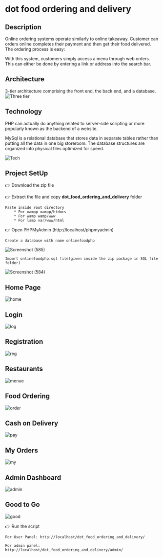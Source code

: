 # dot food ordering and delivery

## Description
Online ordering systems operate similarly to online takeaway.  Customer can orders online completes their payment and  then get their food delivered. The ordering process is easy:

With this system, customers simply access a menu through web orders. This can either be done by entering a link or address into the search bar.

## Architecture
3-tier architecture comprising  the front end, the back end, and a database.
![Three tier](https://github.com/Minte123/dot_food_ordering_and_delivery/blob/master/images/mvc.jpg)

## Technology

PHP  can actually do anything related to server-side scripting or more popularly known as the backend of a website.

MySql  is a relational database that stores data in separate tables rather than putting all the data in one big storeroom. The database structures are organized into physical files optimized for speed.

![Tech](https://github.com/Minte123/dot_food_ordering_and_delivery/blob/master/images/php1.jpg)

## Project SetUp

👉 Download the zip file

👉 Extract the file and copy **dot_food_ordering_and_delivery** folder

    Paste inside root directory
        * For xampp xampp/htdocs 
        * For wamp wamp/www
        * For lamp var/www/html


👉 Open PHPMyAdmin (http://localhost/phpmyadmin)

    Create a database with name onlinefoodphp
    
   ![Screenshot (585)](https://github.com/Minte123/dot_food_ordering_and_delivery/blob/master/images/create_db.jpg)
    
    Import onlinefoodphp.sql file(given inside the zip package in SQL file folder)
   
   ![Screenshot (584)](https://github.com/Minte123/dot_food_ordering_and_delivery/blob/master/images/f_db.jpg)
   
   ## Home Page
   ![home](https://github.com/Minte123/dot_food_ordering_and_delivery/blob/master/images/m1.jpg)
   
   ## Login
   ![log](https://github.com/Minte123/dot_food_ordering_and_delivery/blob/master/images/login.jpg)
   
   ## Registration
   ![reg](https://github.com/Minte123/dot_food_ordering_and_delivery/blob/master/images/Register.jpg)
   ## Restaurants
   ![menue](https://github.com/Minte123/dot_food_ordering_and_delivery/blob/master/images/Resturant.jpg)
   ## Food Ordering
   ![order](https://github.com/Minte123/dot_food_ordering_and_delivery/blob/master/images/order_dish.jpg)
   ## Cash on Delivery
   ![pay](https://github.com/Minte123/dot_food_ordering_and_delivery/blob/master/images/check_out.jpg)
   ## My Orders
   ![my](https://github.com/Minte123/dot_food_ordering_and_delivery/blob/master/images/my_orders.jpg)
   ## Admin Dashboard
   ![admin](https://github.com/Minte123/dot_food_ordering_and_delivery/blob/master/images/admi_dshboard.jpg)
   ## Good to Go
   ![good](https://github.com/Minte123/dot_food_ordering_and_delivery/blob/master/images/c2c27f166ab95886352146f0878bde9b.gif)
   
   
   
   
   
 

👉 Run the script 

    For User Panel: http://localhost/dot_food_ordering_and_delivery/
    
    For admin panel: http://localhost/dot_food_ordering_and_delivery/admin/
    
  
